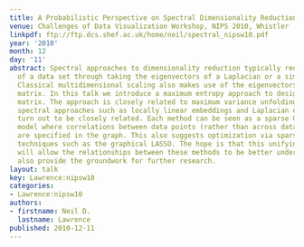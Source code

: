```yaml
---
title: A Probabilistic Perspective on Spectral Dimensionality Reduction
venue: Challenges of Data Visualization Workshop, NIPS 2010, Whistler
linkpdf: ftp://ftp.dcs.shef.ac.uk/home/neil/spectral_nipsw10.pdf
year: '2010'
month: 12
day: '11'
abstract: Spectral approaches to dimensionality reduction typically reduce the dimensionality
  of a data set through taking the eigenvectors of a Laplacian or a similarity matrix.
  Classical multidimensional scaling also makes use of the eigenvectors of a similarity
  matrix. In this talk we introduce a maximum entropy approach to designing this similarity
  matrix. The approach is closely related to maximum variance unfolding and other
  spectral approaches such as locally linear embeddings and Laplacian eigenmaps also
  turn out to be closely related. Each method can be seen as a sparse Gaussian graphical
  model where correlations between data points (rather than across data features)
  are specified in the graph. This also suggests optimization via sparse inverse covariance
  techniques such as the graphical LASSO. The hope is that this unifying perspective
  will allow the relationships between these methods to be better understood and will
  also provide the groundwork for further research.
layout: talk
key: Lawrence:nipsw10
categories:
- Lawrence:nipsw10
authors:
- firstname: Neil D.
  lastname: Lawrence
published: 2010-12-11
---
```

